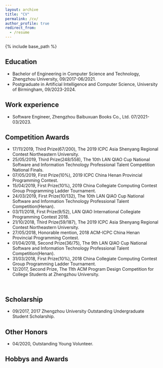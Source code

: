 ```yaml
---
layout: archive
title: "CV"
permalink: /cv/
author_profile: true
redirect_from:
  - /resume
---
```


{% include base_path %}

## Education

* Bachelor of Engineering in Computer Science and Technology, Zhengzhou University, 09/2017-06/2021.
* Postgraduate in Artificial Intelligence and Computer Science, University of Birmingham, 09/2023-2024.

## Work experience

* Software Engineer, Zhengzhou Baibuxuan Books Co., Ltd. 07/2021-03/2023.

## Competition Awards

* 17/11/2019, Third Prize(67/200), The 2019 ICPC Asia Shenyang Regional Contest Northeastern University.
* 25/05/2019, Third Prize(248/558), The 10th LAN QIAO Cup National Software and Information Technology Professional Talent Competition National Finals.
* 07/05/2019, First Prize(10%), 2019 ICPC China Henan Provincial Programming Contest.
* 15/04/2019, First Prize(10%), 2019 China Collegiate Computing Contest Group Programming Ladder Tournament.
* 24/03/2019, First Prize(10/132), The 10th LAN QIAO Cup National Software and Information Technology Professional Talent Competition(Henan).
* 03/11/2018, First Prize(9/52), LAN QIAO International Collegiate
Programming Contest 2018.
* 21/10/2018, Third Prize(59/187), The 2019 ICPC Asia Shenyang Regional Contest Northeastern University.
* 27/05/2018, Honorable mention, 2018 ACM-ICPC China Henan Provincial Programming Contest.
* 01/04/2018, Second Prize(36/75), The 9th LAN QIAO Cup National Software and Information Technology Professional Talent Competition(Henan).
* 31/03/2018, First Prize(10%), 2018 China Collegiate Computing Contest Group Programming Ladder Tournament.
* 12/2017, Second Prize, The 11th ACM Program Design Competition for College Students at Zhengzhou University.
<br>

## Scholarship
* 09/2017, 2017 Zhengzhou University Outstanding Undergraduate Student Scholarship.

## Other Honors
* 04/2020, Outstanding Young Volunteer.

## Hobbys and Awards




